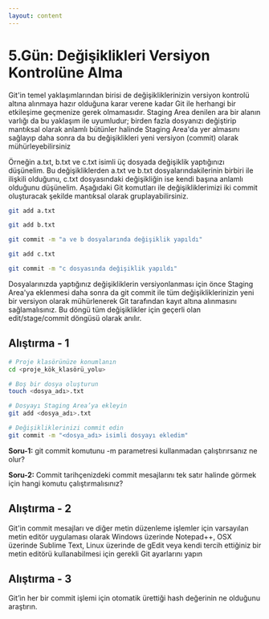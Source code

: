 ```yaml
---
layout: content
---
```


# 5.Gün: Değişiklikleri Versiyon Kontrolüne Alma

Git'in temel yaklaşımlarından birisi de değişikliklerinizin versiyon kontrolü altına alınmaya hazır olduğuna karar verene kadar Git ile herhangi bir etkileşime geçmenize gerek olmamasıdır. Staging Area denilen ara bir alanın varlığı da bu yaklaşım ile uyumludur; birden fazla dosyanızı değiştirip mantıksal olarak anlamlı bütünler halinde Staging Area'da yer almasını sağlayıp daha sonra da bu değişiklikleri yeni versiyon \(commit\) olarak mühürleyebilirsiniz

Örneğin a.txt, b.txt ve c.txt isimli üç dosyada değişiklik yaptığınızı düşünelim. Bu değişikliklerden a.txt ve b.txt dosyalarındakilerinin birbiri ile ilişkili olduğunu, c.txt dosyasındaki değişikliğin ise kendi başına anlamlı olduğunu düşünelim. Aşağıdaki Git komutları ile değişikliklerimizi iki commit oluşturacak şekilde mantıksal olarak gruplayabilirsiniz.

```bash
git add a.txt

git add b.txt

git commit -m "a ve b dosyalarında değişiklik yapıldı"

git add c.txt

git commit -m "c dosyasında değişiklik yapıldı"
```

Dosyalarınızda yaptığınız değişikliklerin versiyonlanması için önce Staging Area'ya eklenmesi daha sonra da git commit ile tüm değişikliklerinizin yeni bir versiyon olarak mühürlenerek Git tarafından kayıt altına alınmasını sağlamalısınız. Bu döngü tüm değişiklikler için geçerli olan edit/stage/commit döngüsü olarak anılır.

## Alıştırma - 1

```bash
# Proje klasörünüze konumlanın
cd <proje_kök_klasörü_yolu>

# Boş bir dosya oluşturun
touch <dosya_adı>.txt

# Dosyayı Staging Area’ya ekleyin
git add <dosya_adı>.txt

# Değişikliklerinizi commit edin
git commit -m "<dosya_adı> isimli dosyayı ekledim"
```

**Soru-1:** git commit komutunu -m parametresi kullanmadan çalıştırırsanız ne olur?

**Soru-2:** Commit tarihçenizdeki commit mesajlarını tek satır halinde görmek için hangi komutu çalıştırmalısınız?

## Alıştırma - 2

Git'in commit mesajları ve diğer metin düzenleme işlemler için varsayılan metin editör uygulaması olarak Windows üzerinde Notepad++, OSX üzerinde Sublime Text, Linux üzerinde de gEdit veya kendi tercih ettiğiniz bir metin editörü kullanabilmesi için gerekli Git ayarlarını yapın

## Alıştırma - 3

Git’in her bir commit işlemi için otomatik ürettiği hash değerinin ne olduğunu araştırın.
